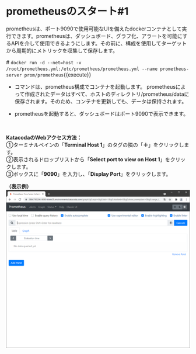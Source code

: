 # prometheusのスタート#1
prometheusは、ポート9090で使用可能なUIを備えたdockerコンテナとして実行できます。prometheusは、ダッシュボード、グラフ化、アラートを可能にするAPIを介して使用できるようにします。その前に、構成を使用してターゲットから周期的にメトリックを収集して保存します。  

\# `docker run -d --net=host -v /root/prometheus.yml:/etc/prometheus/prometheus.yml --name prometheus-server prom/prometheus`{{execute}}  

- コマンドは、prometheus構成でコンテナを起動します。 prometheusによって作成されたデータはすべて、ホストのディレクトリ/prometheus/dataに保存されます。そのため、コンテナを更新しても、データは保持されます。  

- prometheusを起動すると、ダッシュボードはポート9090で表示できます。  
<br>

**KatacodaのWebアクセス方法：**  
①ターミナルペインの「**Terminal Host 1**」のタグの隣の「**＋**」をクリックします。  
②表示されるドロップリストから「**Select port to view on Host 1**」をクリックします。  
③ボックスに「**9090**」を入力し、「**Display Port**」をクリックします。  

**（表示例）**  
![Prometheus Start](./assets/Prometeus-Start.png)  
